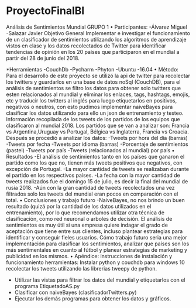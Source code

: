 # ProyectoFinalBI

Análisis de Sentimientos Mundial GRUPO 1 
• Participantes: 
-Álvarez Miguel 
-Salazar Javier 
Objetivo General Implementar e investigar el funcionamiento de un clasificador de sentimientos utilizando los algoritmos de aprendizaje vistos en clase y los datos recolectados de Twitter para identificar tendencias de opinión en los 20 países que participaron en el mundial a partir del 28 de junio del 2018. 

*Herramientas 
-CouchDb
-Pycharm
-Phyton
-Ubuntu
-16.04 • Método: 
Para el desarrollo de este proyecto se utilizó la api de twitter para recolectar los twitters y guardarlos en una base de datos noSql
(CouchDB), para el análisis de sentimientos se filtro los datos para obtener solo twitters que esten relacionados al mundial y eliminar los enlaces, tags, hashtags, emojis, etc y traducir los twitters al inglés para luego etiquetarlos en positivos, negativos o neutros, con esto pudimos implementar naiveBayes para clasificar los datos utilizando para ello un json de entrenamiento y testeo. 
Información recopilada de los tweets de los partidos de los equipos que clasificaron al mundial 2018. Los partidos que se van a analizar son: Francia vs Argentina,Uruguay vs Portugal, Bélgica vs Inglaterra, Francia vs Croacia. 
Después se procedió a analizar los datos: 
-Tweets por hora del día (barras) 
-Tweets por fecha 
-Tweets por idioma (barras) 
-Porcentaje de sentimientos (pastel) 
-Tweets por país 
-Tweets (relacionados al mundial) por país 
• Resultados 
-El análisis de sentimientos tanto en los países que ganaron el partido como los que no, tienen más tweets positivos que negativos, con excepción de Portugal. 
-La mayor cantidad de tweets se realizaban durante el partido en los respectivos países. 
-La fecha con la mayor cantidad de tweets realizados fue el domingo 15 de julio, es decir la final del mundial de rusia 2018. 
-Aún con la gran cantidad de tweets recolectados una vez filtrados solo los tweets del mundial eran pocos en comparación con el total.
• Conclusiones y trabajo futuro 
-NaiveBayes, no nos brindo un buen resultado (quizá por la cantidad de los datos utilizados en el entrenamiento), por lo que recomendamos utilizar otra técnica de clasificación, como red neuronal o arboles de decisión. El análisis de sentimientos es muy útil si una empresa quiere indagar el grado de aceptación que tiene entre sus clientes, incluso plantear estrategias para identificar y conseguir fieles usuarios. Cómo trabajo futuro seria una mejor implementación para clasificar los sentimientos, analizar que países son los más sentimentales en cuanto al fútbol y planear estrategias de marketing y publicidad en los mismos. • Apéndice: instrucciones de instalación y funcionamiento 
herramientas: 
Instalar python y couchdb para windows 10 recolectar los tweets utilizando las librerias tweepy de python.
- Utilizar las vistas para filtrar los datos del mundial y etiquetarlos con el programa EtiquetadoAS.py
- Clasificar con naiveBayes (clasificadorTwitters.py) 
- Ejecutar los demás programas para obtener los datos y gráficos.
